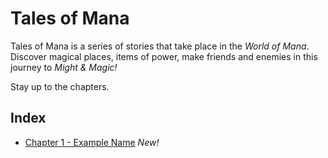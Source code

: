 # Tales of Mana

Tales of Mana is a series of stories that take place in the _World of Mana_.
Discover magical places, items of power, make friends and enemies in this journey to _Might & Magic!_

Stay up to the chapters.

## Index

- [Chapter 1 - Example Name](https://www.google.com.br/) _New!_
